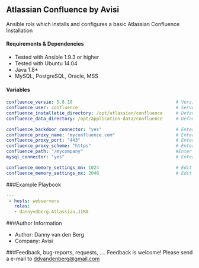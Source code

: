 ## Atlassian Confluence by Avisi

Ansible rols which installs and configures a basic Atlassian Confluence Installation


#### Requirements & Dependencies
- Tested with Ansible 1.9.3 or higher
- Tested with Ubuntu 14.04
- Java 1.8*
- MySQL, PostgreSQL, Oracle, MSS


#### Variables

```yaml
confluence_versie: 5.8.10 										# Version of JIRA Installation
confluence_user: confluence 									# Server user that runs and stops JIRA
confluence_installatie_directory: /opt/atlassian/confluence 	# Default Installation Directory
confluence_data_directory: /opt/application-data/confluence 	# Default Data Directory

confluence_backdoor_connector: "yes"  							# Enter and change yes when you want to use a backdoor connector
confluence_proxy_name: "myconfluence.com" 						# Enter and change your proxyName
confluence_proxy_port: "443" 									# Enter and change your proxyPort
confluence_proxy_scheme: "https"								# Enter and change your proxyScheme
confluence_path: "/mycompany"									#Enter and change  path if you want to use it
mysql_connector: "yes"											# Enter yes when you use MySQL as database

confluence_memory_settings_mn: 1024 							# Edit value for a different memory settings		
confluence_memory_settings_mx: 2048								# Edit value for a different memory settings
```


###Example Playbook
```yaml
---
 - hosts: webservers
   roles:
   - dannyvdberg.Atlassian.JIRA
```


###Author Information
- Author:		Danny van den Berg
- Company:		Avisi


###Feedback, bug-reports, requests, ....
Feedback is welcome! Please send a e-mail to ddvandenberg@gmail.com


